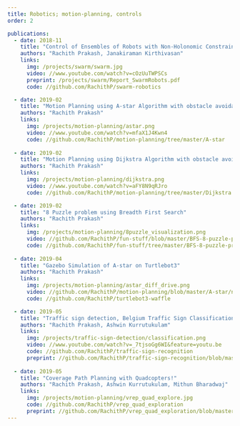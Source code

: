```yaml
---
title: Robotics; motion-planning, controls
order: 2

publications:
  - date: 2018-11
    title: "Control of Ensembles of Robots with Non-Holonomic Constraints"
    authors: "Rachith Prakash, Janakiraman Kirthivasan"
    links:
      img: /projects/swarm/swarm.jpg
      video: //www.youtube.com/watch?v=cOzUuTWPSCs
      preprint: /projects/swarm/Report_SwarmRobots.pdf
      code: //github.com/RachithP/swarm-robotics

  - date: 2019-02
    title: "Motion Planning using A-star Algorithm with obstacle avoidance"
    authors: "Rachith Prakash"
    links:
      img: /projects/motion-planning/astar.png
      video: //www.youtube.com/watch?v=mfaX1J4Kwn4
      code: //github.com/RachithP/motion-planning/tree/master/A-star
      
  - date: 2019-02
    title: "Motion Planning using Dijkstra Algorithm with obstacle avoidance"
    authors: "Rachith Prakash"
    links:
      img: /projects/motion-planning/dijkstra.png
      video: //www.youtube.com/watch?v=aFY8N9qRJro
      code: //github.com/RachithP/motion-planning/tree/master/Dijkstra

  - date: 2019-02
    title: "8 Puzzle problem using Breadth First Search"
    authors: "Rachith Prakash"
    links:
      img: /projects/motion-planning/8puzzle_visualization.png
      video: //github.com/RachithP/fun-stuff/blob/master/BFS-8-puzzle-problem/Example/visualization.gif
      code: //github.com/RachithP/fun-stuff/tree/master/BFS-8-puzzle-problem
      
  - date: 2019-04
    title: "Gazebo Simulation of A-star on Turtlebot3"
    authors: "Rachith Prakash"
    links:
      img: /projects/motion-planning/astar_diff_drive.png
      video: //github.com/RachithP/motion-planning/blob/master/A-star/non-holonomic_robot/output/astar.gif
      code: //github.com/RachithP/turtlebot3-waffle

  - date: 2019-05
    title: "Traffic sign detection, Belgium Traffic Sign Classification Benchmark dataset"
    authors: "Rachith Prakash, Ashwin Kurrutukulam"
    links:
      img: /projects/traffic-sign-detection/classification.png
      video: //www.youtube.com/watch?v=_7tjsoGg6WI&feature=youtu.be
      code: //github.com/RachithP/traffic-sign-recognition
      preprint: //github.com/RachithP/traffic-sign-recognition/blob/master/Project%206%20-%20ENPM%20673.pdf
      
  - date: 2019-05
    title: "Coverage Path Planning with Quadcopters!"
    authors: "Rachith Prakash, Ashwin Kurrutukulam, Mithun Bharadwaj"
    links:
      img: /projects/motion-planning/vrep_quad_explore.jpg
      code: //github.com/RachithP/vrep_quad_exploration
      preprint: //github.com/RachithP/vrep_quad_exploration/blob/master/Coverage_Planning_with_Multicopters.pdf
---
```

